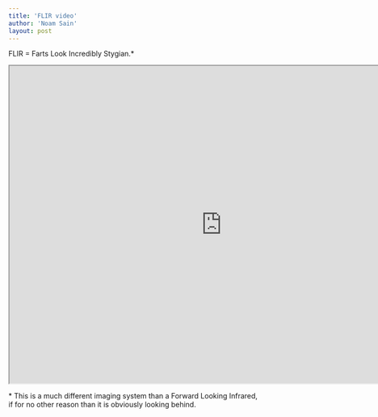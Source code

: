 ```yaml
---
title: 'FLIR video'
author: 'Noam Sain'
layout: post
---
```


FLIR = Farts Look Incredibly Stygian.\*

<iframe height="630" width="840" src="https://youtube.com/embed/IXfyVd27utY?feature=oembed" title="FLIR = Farts Look Incredibly Stygian" allowfullscreen></iframe>

\* This is a much different imaging system than a Forward Looking Infrared, if for no other reason than it is obviously looking behind.
